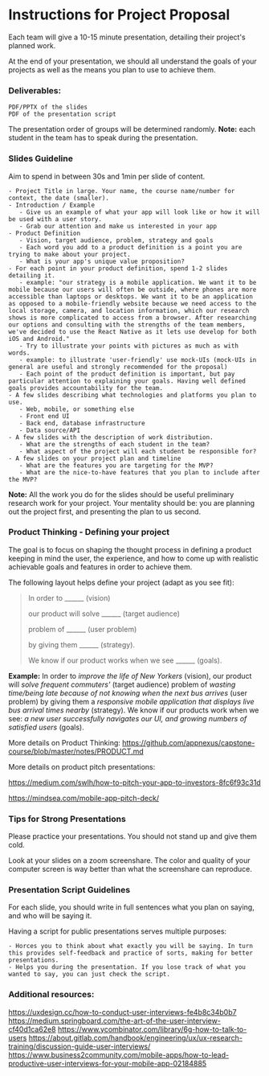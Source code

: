 # Instructions for Project Proposal

Each team will give a 10-15 minute presentation, detailing their project's planned work.

At the end of your presentation, we should all understand the goals of your projects as well as the means you plan to use to achieve them.

### Deliverables: 

    PDF/PPTX of the slides
    PDF of the presentation script

The presentation order of groups will be determined randomly.
**Note:** each student in the team has to speak during the presentation.

### Slides Guideline

Aim to spend in between 30s and 1min per slide of content.

    - Project Title in large. Your name, the course name/number for context, the date (smaller).
    - Introduction / Example
       - Give us an example of what your app will look like or how it will be used with a user story.
       - Grab our attention and make us interested in your app
    - Product Definition
       - Vision, target audience, problem, strategy and goals
       - Each word you add to a product definition is a point you are trying to make about your project.
       - What is your app's unique value proposition?
    - For each point in your product definition, spend 1-2 slides detailing it.
       - example: "our strategy is a mobile application. We want it to be mobile because our users will often be outside, where phones are more accessible than laptops or desktops. We want it to be an application as opposed to a mobile-friendly website because we need access to the local storage, camera, and location information, which our research shows is more complicated to access from a browser. After researching our options and consulting with the strengths of the team members, we've decided to use the React Native as it lets use develop for both iOS and Android."
       - Try to illustrate your points with pictures as much as with words.
       - example: to illustrate 'user-friendly' use mock-UIs (mock-UIs in general are useful and strongly recommended for the proposal)
       - Each point of the product definition is important, but pay particular attention to explaining your goals. Having well defined goals provides accountability for the team.
    - A few slides describing what technologies and platforms you plan to use.
       - Web, mobile, or something else
       - Front end UI
       - Back end, database infrastructure
       - Data source/API
    - A few slides with the description of work distribution.
       - What are the strengths of each student in the team?
       - What aspect of the project will each student be responsible for? 
    - A few slides on your project plan and timeline
       - What are the features you are targeting for the MVP?
       - What are the nice-to-have features that you plan to include after the MVP?

**Note:** All the work you do for the slides should be useful preliminary research work for your project. Your mentality should be: you are planning out the project first, and presenting the plan to us second.

### Product Thinking - Defining your project

The goal is to focus on shaping the thought process in defining a product keeping in mind the user, the experience, and how to come up with realistic achievable goals and features in order to achieve them.

The following layout helps define your project (adapt as you see fit):

> In order to ______ (vision)
> 
> our product will solve ______ (target audience)
> 
> problem of ______ (user problem)
> 
> by giving them ______ (strategy).
> 
> We know if our product works when we see ______ (goals).

**Example:** In order to *improve the life of New Yorkers* (vision), our product will *solve frequent commuters'* (target audience) problem of *wasting time/being late because of not knowing when the next bus arrives* (user problem) by giving them a *responsive mobile application that displays live bus arrival times nearby* (strategy). We know if our products work when we see: *a new user successfully navigates our UI, and growing numbers of satisfied users* (goals).

More details on Product Thinking: https://github.com/appnexus/capstone-course/blob/master/notes/PRODUCT.md

More details on product pitch presentations:

https://medium.com/swlh/how-to-pitch-your-app-to-investors-8fc6f93c31d

https://mindsea.com/mobile-app-pitch-deck/

### Tips for Strong Presentations

Please practice your presentations. You should not stand up and give them cold.

Look at your slides on a zoom screenshare. The color and quality of your computer screen is way better than what the screenshare can reproduce.

### Presentation Script Guidelines

For each slide, you should write in full sentences what you plan on saying, and who will be saying it.

Having a script for public presentations serves multiple purposes:

    - Horces you to think about what exactly you will be saying. In turn this provides self-feedback and practice of sorts, making for better presentations.
    - Helps you during the presentation. If you lose track of what you wanted to say, you can just check the script.

### Additional resources:
https://uxdesign.cc/how-to-conduct-user-interviews-fe4b8c34b0b7
https://medium.springboard.com/the-art-of-the-user-interview-cf40d1ca62e8
https://www.ycombinator.com/library/6g-how-to-talk-to-users
https://about.gitlab.com/handbook/engineering/ux/ux-research-training/discussion-guide-user-interviews/
https://www.business2community.com/mobile-apps/how-to-lead-productive-user-interviews-for-your-mobile-app-02184885
